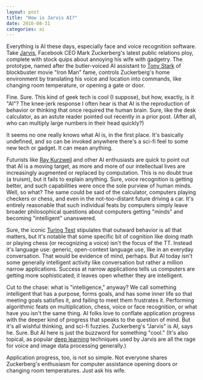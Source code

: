 ```yaml
---
layout: post
title: "How is Jarvis AI?"
date: 2016-08-31
categories: ai
---
```


Everything is AI these days, especially face and voice recognition software.  Take [Jarvis](http://www.usatoday.com/story/tech/news/2016/08/29/zuckerberg-may-debut-jarvis-ai-assistant-next-month/89566074/), Facebook CEO Mark Zuckerberg's latest public relations ploy, complete with stock quips about annoying his wife with gadgetry.  The prototype, named after the butler-voiced AI assistant to [Tony Stark](https://en.wikipedia.org/wiki/Iron_Man) of blockbuster movie "Iron Man" fame, controls Zuckerberg's home environment by translating his voice and location into commands, like changing room temperature, or opening a gate or door.

Fine.  Sure.  This kind of geek tech is cool (I suppose), but how, exactly, is it "AI"?  The knee-jerk response I often hear is that AI is the reproduction of behavior or thinking that once required the human brain.  Sure, like the desk calculator, as an astute reader pointed out recently in a prior post.  (After all, who can multiply large numbers in their head quickly?)

It seems no one really knows what AI is, in the first place.  It's basically undefined, and so can be invoked anywhere there's a sci-fi feel to some new tech or gadget.  It can mean anything.  

Futurists like [Ray Kurzweil](http://www.kurzweilai.net/) and other AI enthusiasts are quick to point out that AI is a moving target, as more and more of our intellectual lives are increasingly augmented or replaced by computation.  This is no doubt true (a truism), but it fails to explain anything.  Sure, voice recognition is getting better, and such capabilities were once the sole purview of human minds.  Well, so what?  The same could be said of the calculator, computers playing checkers or chess, and even in the not-too-distant future driving a car.  It's entirely reasonable that such individual feats by computers simply leave broader philosophical questions about computers getting "minds" and becoming "intelligent" unanswered.

Sure, the iconic [Turing Test](https://en.wikipedia.org/wiki/Turing_test) stipulates that outward behavior is all that matters, but it's notable that some specific bit of cognition like doing math or playing chess (or recognizing a voice) isn't the focus of the TT.  Instead it's language use:  generic, open-context language use, like in an everyday conversation.  That would be evidence of mind, perhaps.  But AI today isn't some generally intelligent activity like conversation but rather a million narrow applications.  Success at narrow applications tells us computers are getting more sophisticated; it leaves open whether they are intelligent.

Cut to the chase:  what is "intelligence," anyway?  We call something intelligent that has a purpose, forms goals, and has some inner life so that meeting goals satisfies it, and failing to meet them frustrates it.  Performing algorithmic feats on multiplication, chess, voice or face recognition, or what have you isn't the same thing.  AI folks love to conflate application progress with the deeper kind of progress that speaks to the question of mind.  But it's all wishful thinking, and sci-fi fuzzies.  Zuckerberg's "Jarvis" is AI, says he.  Sure.  But AI here is just the buzzword for something "cool."  (It's also topical, as popular [deep learning](https://en.wikipedia.org/wiki/Deep_learning) techniques used by Jarvis are all the rage for voice and image data processing generally.)

Application progress, too, is not so simple.  Not everyone shares Zuckerberg's enthusiasm for computer assistance opening doors or changing room temperatures.  Just ask his wife.


